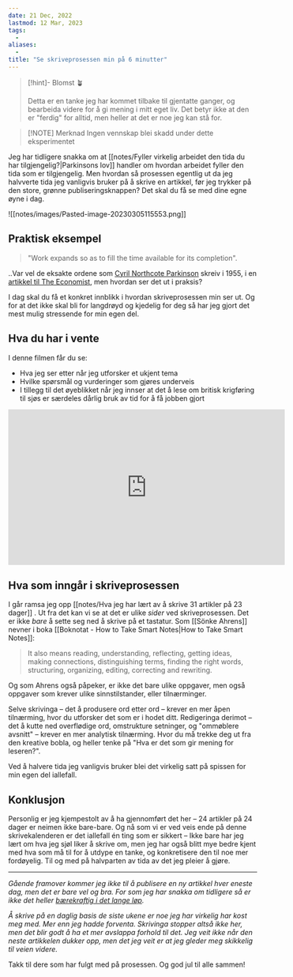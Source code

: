 ```yaml
---
date: 21 Dec, 2022
lastmod: 12 Mar, 2023
tags:
  - 
aliases:
  - 
title: "Se skriveprosessen min på 6 minutter"
---
```

> [!hint]- Blomst 🪴
>
> Detta er en tanke jeg har kommet tilbake til gjentatte ganger, og bearbeida videre for å gi mening i mitt eget liv. Det betyr ikke at den er "ferdig" for alltid, men heller at det er noe jeg kan stå for.

> [!NOTE] Merknad
> Ingen vennskap blei skadd under dette eksperimentet
 
Jeg har tidligere snakka om at [[notes/Fyller virkelig arbeidet den tida du har tilgjengelig?|Parkinsons lov]] handler om hvordan arbeidet fyller den tida som er tilgjengelig. Men hvordan så prosessen egentlig ut da jeg halvverte tida jeg vanligvis bruker på å skrive en artikkel, før jeg trykker på den store, grønne publiseringsknappen? Det skal du få se med dine egne øyne i dag.

![[notes/images/Pasted-image-20230305115553.png]]

## Praktisk eksempel

> "Work expands so as to fill the time available for its completion".

..Var vel de eksakte ordene som [Cyril Northcote Parkinson](https://en.wikipedia.org/wiki/C._Northcote_Parkinson) skreiv i 1955, i en [artikkel til The Economist](https://www.economist.com/news/1955/11/19/parkinsons-law), men hvordan ser det ut i praksis?

I dag skal du få et konkret innblikk i hvordan skriveprosessen min ser ut. Og for at det ikke skal bli for langdrøyd og kjedelig for deg så har jeg gjort det mest mulig stressende for min egen del.

## Hva du har i vente

I denne filmen får du se:
- Hva jeg ser etter når jeg utforsker et ukjent tema
- Hvilke spørsmål og vurderinger som gjøres underveis
- I tillegg til det øyeblikket når jeg innser at det å lese om britisk krigføring til sjøs er særdeles dårlig bruk av tid for å få jobben gjort

<iframe width="560" height="315" src="https://www.youtube.com/embed/uiLXSqB-P3s" title="YouTube video player" frameborder="0" allow="accelerometer; autoplay; clipboard-write; encrypted-media; gyroscope; picture-in-picture; web-share" allowfullscreen></iframe>

## Hva som inngår i skriveprosessen

I går ramsa jeg opp [[notes/Hva jeg har lært av å skrive 31 artikler på 23 dager]] . Ut fra det kan vi se at det er ulike *sider* ved skriveprosessen. Det er ikke *bare* å sette seg ned å skrive på et tastatur. Som [[Sönke Ahrens]] nevner i boka [[Boknotat - How to Take Smart Notes|How to Take Smart Notes]]:

>  It also means reading, understanding, reflecting, getting ideas, making connections, distinguishing terms, finding the right words, structuring, organizing, editing, correcting and rewriting.

Og som Ahrens også påpeker, er ikke det bare ulike oppgaver, men også oppgaver som krever ulike sinnstilstander, eller tilnærminger. 

Selve skrivinga – det å produsere ord etter ord – krever en mer åpen tilnærming, hvor du utforsker det som er i hodet ditt. Redigeringa derimot – det å kutte ned overflødige ord, omstrukture setninger, og "ommøblere avsnitt" – krever en mer analytisk tilnærming. Hvor du må trekke deg ut fra den kreative bobla, og heller tenke på "Hva er det som gir mening for leseren?".

Ved å halvere tida jeg vanligvis bruker blei det virkelig satt på spissen for min egen del iallefall.

## Konklusjon

Personlig er jeg kjempestolt av å ha gjennomført det her – 24 artikler på 24 dager er neimen ikke bare-bare. Og nå som vi er ved veis ende på denne skrivekalenderen er det iallefall én ting som er sikkert – Ikke bare har jeg lært om hva jeg sjøl liker å skrive om, men jeg har også blitt mye bedre kjent med hva som må til for å utdype en tanke, og konkretisere den til noe mer fordøyelig. Til og med på halvparten av tida av det jeg pleier å gjøre.

---
*Gående framover kommer jeg ikke til å publisere en ny artikkel hver eneste dag, men det er bare vel og bra. For som jeg har snakka om tidligere så er ikke det heller [bærekraftig i det lange løp](https://www.simenskriver.no/eksperimenter-i-livet/).* 

*Å skrive på en daglig basis de siste ukene er noe jeg har virkelig har kost meg med. Mer enn jeg hadde forventa. Skrivinga stopper altså ikke her, men det blir godt å ha et mer avslappa forhold til det. Jeg veit ikke når den neste artikkelen dukker opp, men det jeg veit er at jeg gleder meg skikkelig til veien videre.*

Takk til dere som har fulgt med på prosessen. Og god jul til alle sammen!